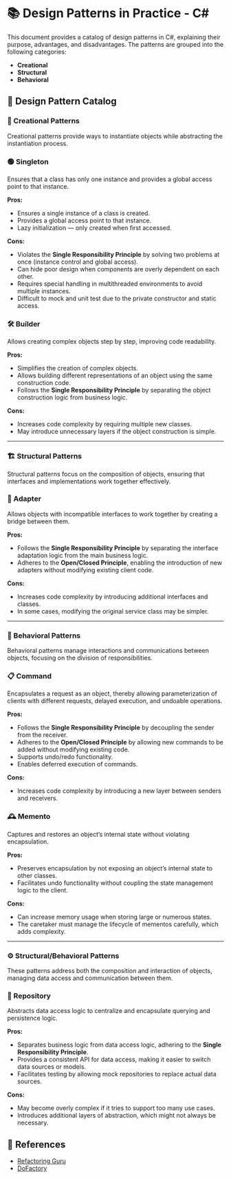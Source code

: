 # 📚 Design Patterns in Practice - C#

This document provides a catalog of design patterns in C#, explaining their purpose, advantages, and disadvantages. The patterns are grouped into the following categories:

- **Creational**
- **Structural**
- **Behavioral**

## 📖 Design Pattern Catalog

### 🔧 Creational Patterns
Creational patterns provide ways to instantiate objects while abstracting the instantiation process.

### 🟢 Singleton
Ensures that a class has only one instance and provides a global access point to that instance.

**Pros:**
- Ensures a single instance of a class is created.
- Provides a global access point to that instance.
- Lazy initialization — only created when first accessed.

**Cons:**
- Violates the **Single Responsibility Principle** by solving two problems at once (instance control and global access).
- Can hide poor design when components are overly dependent on each other.
- Requires special handling in multithreaded environments to avoid multiple instances.
- Difficult to mock and unit test due to the private constructor and static access.

### 🛠 Builder
Allows creating complex objects step by step, improving code readability.

**Pros:**
- Simplifies the creation of complex objects.
- Allows building different representations of an object using the same construction code.
- Follows the **Single Responsibility Principle** by separating the object construction logic from business logic.

**Cons:**
- Increases code complexity by requiring multiple new classes.
- May introduce unnecessary layers if the object construction is simple.

---

### 🏗 Structural Patterns
Structural patterns focus on the composition of objects, ensuring that interfaces and implementations work together effectively.

### 🔄 Adapter
Allows objects with incompatible interfaces to work together by creating a bridge between them.

**Pros:**
- Follows the **Single Responsibility Principle** by separating the interface adaptation logic from the main business logic.
- Adheres to the **Open/Closed Principle**, enabling the introduction of new adapters without modifying existing client code.

**Cons:**
- Increases code complexity by introducing additional interfaces and classes.
- In some cases, modifying the original service class may be simpler.

---

### 🧩 Behavioral Patterns
Behavioral patterns manage interactions and communications between objects, focusing on the division of responsibilities.

### 📋 Command
Encapsulates a request as an object, thereby allowing parameterization of clients with different requests, delayed execution, and undoable operations.

**Pros:**
- Follows the **Single Responsibility Principle** by decoupling the sender from the receiver.
- Adheres to the **Open/Closed Principle** by allowing new commands to be added without modifying existing code.
- Supports undo/redo functionality.
- Enables deferred execution of commands.

**Cons:**
- Increases code complexity by introducing a new layer between senders and receivers.

### 🕰 Memento
Captures and restores an object’s internal state without violating encapsulation.

**Pros:**
- Preserves encapsulation by not exposing an object’s internal state to other classes.
- Facilitates undo functionality without coupling the state management logic to the client.

**Cons:**
- Can increase memory usage when storing large or numerous states.
- The caretaker must manage the lifecycle of mementos carefully, which adds complexity.

---

### ⚙️ Structural/Behavioral Patterns
These patterns address both the composition and interaction of objects, managing data access and communication between them.

### 📂 Repository
Abstracts data access logic to centralize and encapsulate querying and persistence logic.

**Pros:**
- Separates business logic from data access logic, adhering to the **Single Responsibility Principle**.
- Provides a consistent API for data access, making it easier to switch data sources or models.
- Facilitates testing by allowing mock repositories to replace actual data sources.

**Cons:**
- May become overly complex if it tries to support too many use cases.
- Introduces additional layers of abstraction, which might not always be necessary.

## 📌 References
- [Refactoring Guru](https://refactoring.guru/design-patterns)  
- [DoFactory](https://www.dofactory.com/net/design-patterns)


